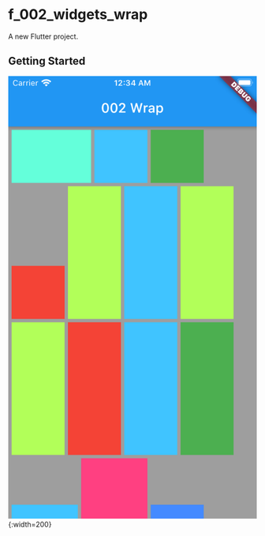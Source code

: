 # f_002_widgets_wrap

A new Flutter project.

## Getting Started

![](doc/image/demo.png){:width=200}
